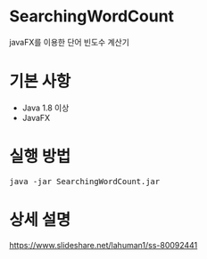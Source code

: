 # SearchingWordCount
javaFX를 이용한 단어 빈도수 계산기

# 기본 사항
 * Java 1.8 이상
 * JavaFX

# 실행 방법
<pre>
java -jar SearchingWordCount.jar
</pre>
# 상세 설명
https://www.slideshare.net/lahuman1/ss-80092441
